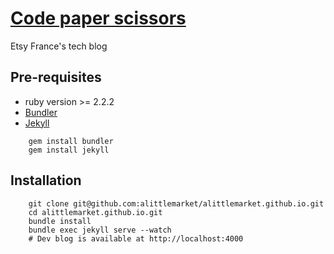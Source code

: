 # [Code paper scissors](http://codepaperscissors.com)

Etsy France's tech blog

## Pre-requisites

* ruby version >= 2.2.2
* [Bundler](http://bundler.io/)
* [Jekyll](https://jekyllrb.com/)

```shell
	gem install bundler
	gem install jekyll
```

## Installation 

```shell
    git clone git@github.com:alittlemarket/alittlemarket.github.io.git
    cd alittlemarket.github.io.git
    bundle install 
    bundle exec jekyll serve --watch
    # Dev blog is available at http://localhost:4000
```
